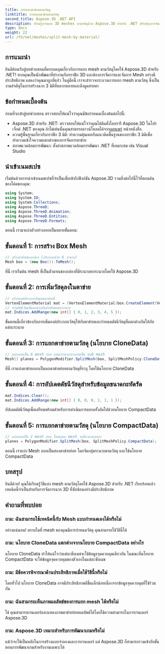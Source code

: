 ```yaml
---
title: การแยกตาข่ายตามวัสดุ
linktitle: การแยกตาข่ายตามวัสดุ
second_title: Aspose.3D .NET API
description: เรียนรู้การแยก 3D meshes ตามวัสดุด้วย Aspose.3D สำหรับ .NET ปรับปรุงการจัดฉากและประสิทธิภาพ คำแนะนำทีละขั้นตอนสำหรับนักพัฒนา
type: docs
weight: 22
url: /th/net/meshes/split-mesh-by-material/
---
```

## การแนะนำ
ยินดีต้อนรับสู่บทช่วยสอนที่ครอบคลุมเกี่ยวกับการแยก mesh ตามวัสดุโดยใช้ Aspose.3D สำหรับ .NET! หากคุณเป็นนักพัฒนาที่ทำงานกับกราฟิก 3D และต้องการจัดการและจัดการ Mesh อย่างมีประสิทธิภาพ แสดงว่าคุณมาถูกที่แล้ว ในคู่มือนี้ เราจะสำรวจกระบวนการแยก mesh ตามวัสดุ ซึ่งเป็นงานสำคัญในการสร้างฉาก 3 มิติที่หลากหลายและดึงดูดสายตา
## ข้อกำหนดเบื้องต้น
ก่อนที่จะเข้าสู่บทช่วยสอน ตรวจสอบให้แน่ใจว่าคุณมีข้อกำหนดเบื้องต้นต่อไปนี้:
-  Aspose.3D สำหรับ .NET: ตรวจสอบให้แน่ใจว่าคุณได้ติดตั้งไลบรารี Aspose.3D ในโปรเจ็กต์ .NET ของคุณ ถ้าไม่เช่นนั้นคุณสามารถดาวน์โหลดได้จาก[เผยแพร่](https://releases.aspose.com/3d/net/) หน้าหนังสือ.
- ความรู้พื้นฐานเกี่ยวกับกราฟิก 3 มิติ: ทำความคุ้นเคยกับแนวคิดพื้นฐานของกราฟิก 3 มิติเพื่อทำความเข้าใจความแตกต่างของการจัดการตาข่าย
- สภาพแวดล้อมการพัฒนา: ตั้งค่าสภาพแวดล้อมการพัฒนา .NET ที่เหมาะสม เช่น Visual Studio
## นำเข้าเนมสเปซ
เริ่มต้นด้วยการนำเข้าเนมสเปซที่จำเป็นเพื่อเข้าถึงฟังก์ชัน Aspose.3D รวมสิ่งต่อไปนี้ไว้ที่ตอนต้นของโค้ดของคุณ:
```csharp
using System;
using System.IO;
using System.Collections;
using Aspose.ThreeD;
using Aspose.ThreeD.Animation;
using Aspose.ThreeD.Entities;
using Aspose.ThreeD.Formats;
```
ตอนนี้ เรามาแบ่งตัวอย่างออกเป็นหลายขั้นตอน:
## ขั้นตอนที่ 1: การสร้าง Box Mesh
```csharp
// สร้างตาข่ายของกล่อง (ประกอบด้วย 6 ระนาบ)
Mesh box = (new Box()).ToMesh();
```
ที่นี่ เราเริ่มต้น mesh ที่เป็นตัวแทนของกล่องที่มีระนาบหกระนาบโดยใช้ Aspose.3D
## ขั้นตอนที่ 2: การเพิ่มวัสดุลงในตาข่าย
```csharp
// สร้างองค์ประกอบวัสดุบนตาข่ายนี้
VertexElementMaterial mat = (VertexElementMaterial)box.CreateElement(VertexElementType.Material, MappingMode.Polygon, ReferenceMode.Index);
// ระบุดัชนีวัสดุที่แตกต่างกันสำหรับแต่ละระนาบ
mat.Indices.AddRange(new int[] { 0, 1, 2, 3, 4, 5 });
```
ขั้นตอนนี้เกี่ยวข้องกับการเพิ่มองค์ประกอบวัสดุให้กับตาข่ายและกำหนดดัชนีวัสดุที่แตกต่างกันให้กับแต่ละระนาบ
## ขั้นตอนที่ 3: การแยกตาข่ายตามวัสดุ (นโยบาย CloneData)
```csharp
// แยกออกเป็น 6 mesh ย่อย แต่ละระนาบจะกลายเป็น sub mesh
Mesh[] planes = PolygonModifier.SplitMesh(box, SplitMeshPolicy.CloneData);
```
ที่นี่ เราแบ่งตาข่ายออกเป็นหกตาข่ายย่อยตามวัสดุที่ระบุ โดยใช้นโยบาย CloneData
## ขั้นตอนที่ 4: การอัปเดตดัชนีวัสดุสำหรับข้อมูลขนาดกะทัดรัด
```csharp
mat.Indices.Clear();
mat.Indices.AddRange(new int[] { 0, 0, 0, 1, 1, 1 });
```
อัปเดตดัชนีวัสดุเพื่อเตรียมพร้อมสำหรับการดำเนินการแยกครั้งถัดไปด้วยนโยบาย CompactData
## ขั้นตอนที่ 5: การแยกตาข่ายตามวัสดุ (นโยบาย CompactData)
```csharp
// แบ่งออกเป็น 2 mesh ย่อย โดยแต่ละ mesh จะมีระนาบเฉพาะ
planes = PolygonModifier.SplitMesh(box, SplitMeshPolicy.CompactData);
```
ตอนนี้ เราแบ่ง Mesh ออกเป็นสองตาข่ายย่อย โดยจัดกลุ่มระนาบตามวัสดุ และใช้นโยบาย CompactData
## บทสรุป
ยินดีด้วย! คุณได้เรียนรู้วิธีแบ่ง mesh ตามวัสดุโดยใช้ Aspose.3D สำหรับ .NET เรียบร้อยแล้ว เทคนิคนี้จำเป็นสำหรับการจัดการฉาก 3D ที่ซับซ้อนอย่างมีประสิทธิภาพ
## คำถามที่พบบ่อย
### ถาม: ฉันสามารถใช้เทคนิคนี้กับ Mesh แบบกำหนดเองได้หรือไม่
อย่างแน่นอน! ตราบใดที่ mesh ของคุณมีการกำหนดวัสดุ คุณสามารถใช้วิธีนี้ได้
### ถาม: นโยบาย CloneData แตกต่างจากนโยบาย CompactData อย่างไร
นโยบาย CloneData ทำให้แน่ใจว่าแต่ละซับเมชจะใช้ข้อมูลจุดควบคุมเดียวกัน ในขณะที่นโยบาย CompactData จะให้ข้อมูลจุดควบคุมของตัวเองในแต่ละซับเมช
### ถาม: มีข้อควรพิจารณาด้านประสิทธิภาพเมื่อใช้วิธีนี้หรือไม่
โดยทั่วไป นโยบาย CloneData อาจมีประสิทธิภาพดีขึ้นเล็กน้อยเนื่องจากข้อมูลจุดควบคุมที่ใช้ร่วมกัน
### ถาม: ฉันสามารถเห็นภาพผลลัพธ์ของการแยก mesh ได้หรือไม่
ใช่ คุณสามารถเรนเดอร์และแสดงภาพตาข่ายย่อยผลลัพธ์ได้โดยใช้ความสามารถในการเรนเดอร์ Aspose.3D
### ถาม: Aspose.3D เหมาะสำหรับการพัฒนาเกมหรือไม่
แม้ว่าจะใช้เป็นหลักในการสร้างแบบจำลองและการเรนเดอร์ แต่ Aspose.3D ก็สามารถรวมเข้ากับขั้นตอนการพัฒนาเกมสำหรับงานเฉพาะได้